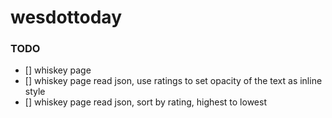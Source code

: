 # wesdottoday

### TODO

* [] whiskey page
* [] whiskey page read json, use ratings to set opacity of the text as inline style
* [] whiskey page read json, sort by rating, highest to lowest